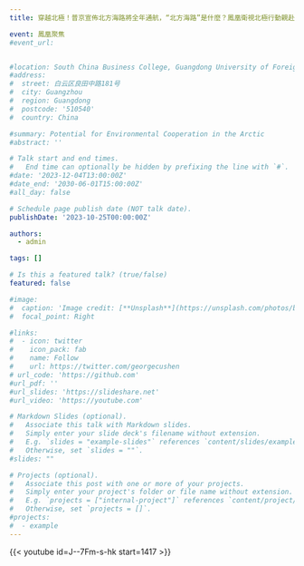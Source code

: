 ```yaml
---
title: 穿越北極！普京宣佈北方海路將全年通航，“北方海路”是什麼？鳳凰衛視北極行動親赴探訪！｜北極行動──破冰爭霸｜鳳凰聚焦｜Arctic Circle

event: 鳳凰聚焦
#event_url: 


#location: South China Business College, Guangdong University of Foreign Studies (SCBC)
#address:
#  street: 白云区良田中路181号
#  city: Guangzhou
#  region: Guangdong
#  postcode: '510540'
#  country: China

#summary: Potential for Environmental Cooperation in the Arctic
#abstract: ''

# Talk start and end times.
#   End time can optionally be hidden by prefixing the line with `#`.
#date: '2023-12-04T13:00:00Z'
#date_end: '2030-06-01T15:00:00Z'
#all_day: false

# Schedule page publish date (NOT talk date).
publishDate: '2023-10-25T00:00:00Z'

authors:
  - admin

tags: []

# Is this a featured talk? (true/false)
featured: false

#image:
#  caption: 'Image credit: [**Unsplash**](https://unsplash.com/photos/bzdhc5b3Bxs)'
#  focal_point: Right

#links:
#  - icon: twitter
#    icon_pack: fab
#    name: Follow
#    url: https://twitter.com/georgecushen
# url_code: 'https://github.com'
#url_pdf: ''
#url_slides: 'https://slideshare.net'
#url_video: 'https://youtube.com'

# Markdown Slides (optional).
#   Associate this talk with Markdown slides.
#   Simply enter your slide deck's filename without extension.
#   E.g. `slides = "example-slides"` references `content/slides/example-slides.md`.
#   Otherwise, set `slides = ""`.
#slides: ""

# Projects (optional).
#   Associate this post with one or more of your projects.
#   Simply enter your project's folder or file name without extension.
#   E.g. `projects = ["internal-project"]` references `content/project/deep-learning/index.md`.
#   Otherwise, set `projects = []`.
#projects:
#  - example
---
```


{{< youtube id=J--7Fm-s-hk start=1417 >}}